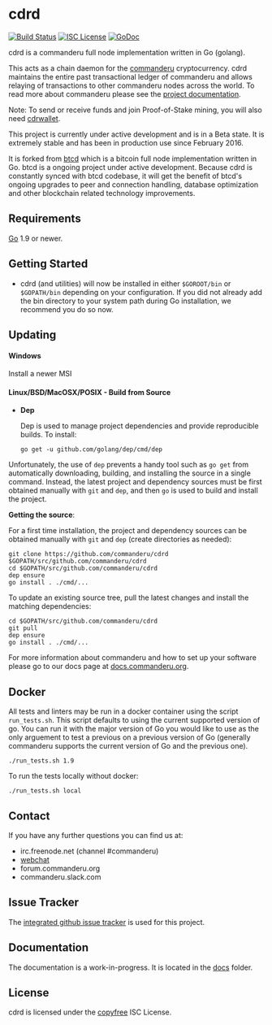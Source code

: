 cdrd
====

[![Build Status](https://travis-ci.org/commanderu/cdrd.png?branch=master)](https://travis-ci.org/commanderu/cdrd)
[![ISC License](http://img.shields.io/badge/license-ISC-blue.svg)](http://copyfree.org)
[![GoDoc](https://img.shields.io/badge/godoc-reference-blue.svg)](http://godoc.org/github.com/commanderu/cdrd)

cdrd is a commanderu full node implementation written in Go (golang).

This acts as a chain daemon for the [commanderu](https://commanderu.org) cryptocurrency.
cdrd maintains the entire past transactional ledger of commanderu and allows
 relaying of transactions to other commanderu nodes across the world.  To read more
about commanderu please see the
[project documentation](https://docs.commanderu.org/#overview).

Note: To send or receive funds and join Proof-of-Stake mining, you will also need
[cdrwallet](https://github.com/commanderu/cdrwallet).

This project is currently under active development and is in a Beta state.  It
is extremely stable and has been in production use since February 2016.

It is forked from [btcd](https://github.com/btcsuite/btcd) which is a bitcoin
full node implementation written in Go.  btcd is a ongoing project under active
development.  Because cdrd is constantly synced with btcd codebase, it will
get the benefit of btcd's ongoing upgrades to peer and connection handling,
database optimization and other blockchain related technology improvements.

## Requirements

[Go](http://golang.org) 1.9 or newer.

## Getting Started

- cdrd (and utilities) will now be installed in either ```$GOROOT/bin``` or
  ```$GOPATH/bin``` depending on your configuration.  If you did not already
  add the bin directory to your system path during Go installation, we
  recommend you do so now.

## Updating

#### Windows

Install a newer MSI

#### Linux/BSD/MacOSX/POSIX - Build from Source

- **Dep**

  Dep is used to manage project dependencies and provide reproducible builds.
  To install:

  `go get -u github.com/golang/dep/cmd/dep`

Unfortunately, the use of `dep` prevents a handy tool such as `go get` from
automatically downloading, building, and installing the source in a single
command.  Instead, the latest project and dependency sources must be first
obtained manually with `git` and `dep`, and then `go` is used to build and
install the project.

**Getting the source**:

For a first time installation, the project and dependency sources can be
obtained manually with `git` and `dep` (create directories as needed):

```
git clone https://github.com/commanderu/cdrd $GOPATH/src/github.com/commanderu/cdrd
cd $GOPATH/src/github.com/commanderu/cdrd
dep ensure
go install . ./cmd/...
```

To update an existing source tree, pull the latest changes and install the
matching dependencies:

```
cd $GOPATH/src/github.com/commanderu/cdrd
git pull
dep ensure
go install . ./cmd/...
```

For more information about commanderu and how to set up your software please go to
our docs page at [docs.commanderu.org](https://docs.commanderu.org/getting-started/beginner-guide/).

## Docker

All tests and linters may be run in a docker container using the script
`run_tests.sh`.  This script defaults to using the current supported version of
go.  You can run it with the major version of Go you would like to use as the
only arguement to test a previous on a previous version of Go (generally commanderu
supports the current version of Go and the previous one).

```
./run_tests.sh 1.9
```

To run the tests locally without docker:

```
./run_tests.sh local
```

## Contact

If you have any further questions you can find us at:

- irc.freenode.net (channel #commanderu)
- [webchat](https://webchat.freenode.net/?channels=commanderu)
- forum.commanderu.org
- commanderu.slack.com

## Issue Tracker

The [integrated github issue tracker](https://github.com/commanderu/cdrd/issues)
is used for this project.

## Documentation

The documentation is a work-in-progress.  It is located in the
[docs](https://github.com/commanderu/cdrd/tree/master/docs) folder.

## License

cdrd is licensed under the [copyfree](http://copyfree.org) ISC License.
